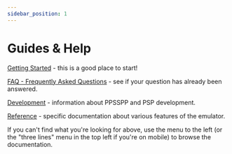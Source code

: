 ```yaml
---
sidebar_position: 1
---
```


# Guides & Help

[Getting Started](/docs/category/getting-started) - this is a good place to start!

[FAQ - Frequently Asked Questions](/docs/faq) - see if your question has already been answered.

[Development](/docs/category/development) - information about PPSSPP and PSP development.

[Reference](/docs/category/reference) - specific documentation about various features of the emulator.

If you can't find what you're looking for above, use the menu to the left (or the "three lines" menu in the top left if you're on mobile) to browse the documentation.
